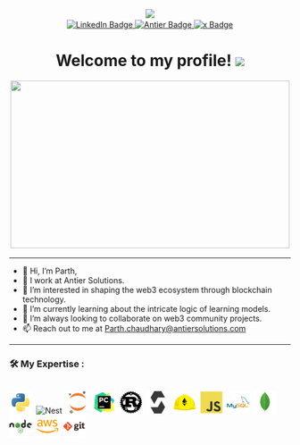 <div id="header" align="center">
  <img src="https://media4.giphy.com/media/v1.Y2lkPTc5MGI3NjExNTViOGkxcGZsM3R0bGd6cmNxaDgxZnhlZnpqY3QycTVlNGlyZjJwZyZlcD12MV9pbnRlcm5hbF9naWZfYnlfaWQmY3Q9Zw/driiYR9DTT2Vf7etWD/giphy.webp" width="100"/>
  <div id="badges">
  <a href="https://www.linkedin.com/in/parth-chaudhary-b5220a257" target= "_blank">
    <img src="https://img.shields.io/badge/LinkedIn-blue?style=for-the-badge&logo=linkedin&logoColor=white" alt="LinkedIn Badge"/>
  </a>
  <a href="https://antier.com/" target= "_blank">
    <img src="https://img.shields.io/badge/Antier%20Solutions-red?style=for-the-badge&logo=googlechrome&logoColor=white" alt="Antier Badge"/>
  </a>
  <a href="https://x.com/P4rthChaudhary" target= "_blank">
    <img src="https://img.shields.io/badge/Twitter-blue?style=for-the-badge&logo=x&logoColor=white" alt="x Badge"/>
  </a>
    <h1>
        Welcome to my profile!
      <img src="https://media.giphy.com/media/hvRJCLFzcasrR4ia7z/giphy.gif" width="30px"/>
    </h1>
    <div align="center">
        <img src="https://media4.giphy.com/media/v1.Y2lkPTc5MGI3NjExa3NzN3E5dGkxemNpMnVxZ296OWdlemZ4OXRtYm1reDBtY2l4NGgwOCZlcD12MV9pbnRlcm5hbF9naWZfYnlfaWQmY3Q9Zw/3o6Mb5gQzD0AmyZMAg/giphy.webp" width="500" height="300"/>
    </div>
</div>
</div>

---

- 👋 Hi, I’m Parth,
- 💼 I work at Antier Solutions.
- 👀 I’m interested in shaping the web3 ecosystem through blockchain technology.
- 🌱 I’m currently learning about the intricate logic of learning models.
- 💞️ I’m always looking to collaborate on web3 community projects.
- 📫 Reach out to me at Parth.chaudhary@antiersolutions.com

---

### :hammer_and_wrench: My Expertise :
</br>
<div>
  <img src="https://raw.githubusercontent.com/devicons/devicon/6910f0503efdd315c8f9b858234310c06e04d9c0/icons/python/python-original.svg" title="Python" alt="Python" width="40" height="40"/>&nbsp;
  <img src="https://cdn.jsdelivr.net/gh/devicons/devicon@latest/icons/nestjs/nestjs-original.svg" title="Nest" alt="Nest" width="40" height="40"/>&nbsp;
  <img src="https://raw.githubusercontent.com/devicons/devicon/6910f0503efdd315c8f9b858234310c06e04d9c0/icons/jupyter/jupyter-original.svg" title="Jupyter" alt="Jupyter" width="40" height="40"/>&nbsp;
  <img src="https://raw.githubusercontent.com/devicons/devicon/6910f0503efdd315c8f9b858234310c06e04d9c0/icons/pycharm/pycharm-original.svg" title="Pycharm" alt="Pycharm" width="40" height="40"/>&nbsp;
  <img src="https://raw.githubusercontent.com/devicons/devicon/6910f0503efdd315c8f9b858234310c06e04d9c0/icons/rust/rust-original.svg" title="Rust" alt="Rust" width="40" height="40"/>&nbsp;
  <img src="https://raw.githubusercontent.com/devicons/devicon/6910f0503efdd315c8f9b858234310c06e04d9c0/icons/solidity/solidity-plain.svg" title="Solidity" alt="Solidity" width="40" height="40"/>&nbsp;
  <img src="https://raw.githubusercontent.com/devicons/devicon/6910f0503efdd315c8f9b858234310c06e04d9c0/icons/hardhat/hardhat-original.svg" title="Hardhat" alt="Hardhat" width="40" height="40"/>&nbsp;
  <img src="https://github.com/devicons/devicon/blob/master/icons/javascript/javascript-original.svg" title="JavaScript" alt="JavaScript" width="40" height="40"/>&nbsp;
  <img src="https://github.com/devicons/devicon/blob/master/icons/mysql/mysql-original-wordmark.svg" title="MySQL"  alt="MySQL" width="40" height="40"/>&nbsp;
  <img src="https://raw.githubusercontent.com/devicons/devicon/6910f0503efdd315c8f9b858234310c06e04d9c0/icons/mongodb/mongodb-original.svg" title="MongoDB" alt="MongoDB" width="40" height="40"/>&nbsp;
  <img src="https://github.com/devicons/devicon/blob/master/icons/nodejs/nodejs-original-wordmark.svg" title="NodeJS" alt="NodeJS" width="40" height="40"/>&nbsp;
  <img src="https://github.com/devicons/devicon/blob/master/icons/amazonwebservices/amazonwebservices-plain-wordmark.svg" title="AWS" alt="AWS" width="40" height="40"/>&nbsp;
  <img src="https://github.com/devicons/devicon/blob/master/icons/git/git-original-wordmark.svg" title="Git" **alt="Git" width="40" height="40"/>
</div>


<!---
Hey there Tresspasser !!!
--->
